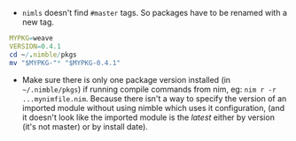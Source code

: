 
  * `nimls` doesn't find `#master` tags. So packages have to be renamed with a new tag.
  ```nim
  MYPKG=weave
  VERSION=0.4.1
  cd ~/.nimble/pkgs
  mv "$MYPKG-"* "$MYPKG-0.4.1"
  ```
   * Make sure there is only one package version installed (in `~/.nimble/pkgs`) if running compile commands from nim, eg: `nim r -r ...mynimfile.nim`. Because there isn't a way to specify the version of an imported module without using nimble which uses it configuration, (and it doesn't look like the imported module is the _latest_ either by version (it's not master) or by install date).
